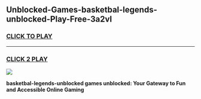 
## Unblocked-Games-basketbal-legends-unblocked-Play-Free-3a2vl
<h3>
<a href="https://premium76.site?title=basketbal-legends-unblocked&ref=19M">CLICK TO PLAY</a></h3>
<hr>

<h3>
<a href="https://premium76.site?title=basketbal-legends-unblocked&ref=19M">CLICK 2 PLAY</a>
  
</h3>

<a href="https://premium76.site?title=basketbal-legends-unblocked&ref=19M"><img src="https://clearcache.store/games.png"></a>


**basketbal-legends-unblocked games unblocked: Your Gateway to Fun and Accessible Online Gaming**
